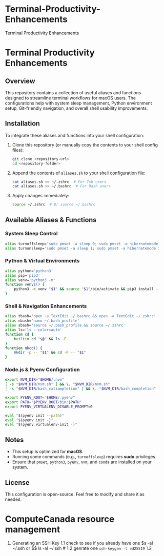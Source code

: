# Terminal-Productivity-Enhancements
Terminal Productivity Enhancements
# Terminal Productivity Enhancements

## Overview
This repository contains a collection of useful aliases and functions designed to streamline terminal workflows for macOS users. The configurations help with system sleep management, Python environment setup, Git-friendly navigation, and overall shell usability improvements.

## Installation
To integrate these aliases and functions into your shell configuration:

1. Clone this repository (or manually copy the contents to your shell config files):
   ```sh
   git clone <repository-url>
   cd <repository-folder>
   ```

2. Append the contents of `aliases.sh` to your shell configuration file:
   ```sh
   cat aliases.sh >> ~/.zshrc  # For Zsh users
   cat aliases.sh >> ~/.bashrc  # For Bash users
   ```

3. Apply changes immediately:
   ```sh
   source ~/.zshrc  # Or source ~/.bashrc
   ```

## Available Aliases & Functions

### System Sleep Control
```sh
alias turnoffsleep='sudo pmset -a sleep 0; sudo pmset -a hibernatemode 0; sudo pmset -a disablesleep 1'
alias turnonsleep='sudo pmset -a sleep 1; sudo pmset -a hibernatemode 3; sudo pmset -a disablesleep 0'
```

### Python & Virtual Environments
```sh
alias python='python3'
alias pip='pip3'
alias venv='python3 -m'
function venvs() {
    python3 -m venv "$1" && source "$1"/bin/activate && pip3 install --upgrade pip
}
```

### Shell & Navigation Enhancements
```sh
alias tbash='open -a TextEdit ~/.bashrc && open -a TextEdit ~/.zshrc'
alias nbash='nano ~/.bash_profile'
alias sbash='source ~/.bash_profile && source ~/.zshrc'
alias ls='ls --color=auto'
function cd {
    builtin cd "$@" && ls -F
}
function mkcd() {
    mkdir -p -- "$1" && cd -P -- "$1"
}
```

### Node.js & Pyenv Configuration
```sh
export NVM_DIR="$HOME/.nvm"
[ -s "$NVM_DIR/nvm.sh" ] && \. "$NVM_DIR/nvm.sh"
[ -s "$NVM_DIR/bash_caliompletion" ] && \. "$NVM_DIR/bash_completion"

export PYENV_ROOT="$HOME/.pyenv"
export PATH="$PYENV_ROOT/bin:$PATH"
export PYENV_VIRTUALENV_DISABLE_PROMPT=0

eval "$(pyenv init --path)"
eval "$(pyenv init -)"
eval "$(pyenv virtualenv-init -)"
```

## Notes
- This setup is optimized for **macOS**.
- Running some commands (e.g., `turnoffsleep`) requires **sudo** privileges.
- Ensure that `pmset`, `python3`, `pyenv`, `nvm`, and `conda` are installed on your system.

## License
This configuration is open-source. Feel free to modify and share it as needed.



# ComputeCanada resource management

1. Generating an SSH Key
    1.1 check to see if you already have one 
    $s -al ~/.ssh  or $$ ls -al ~/.ssh #
    1.2 genrate one
    ```ssh-keygen -t ed25519```
    1.2 